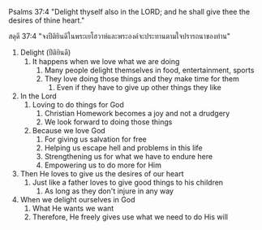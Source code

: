 Psalms 37:4 "Delight thyself also in the LORD; and he shall give thee the desires of thine heart."

สดุดี 37:4 "จงปีติยินดีในพระเยโฮวาห์และพระองค์จะประทานตามใจปรารถนาของท่าน"

1. Delight (ปีติยินดี)
	1. It happens when we love what we are doing
		1. Many people delight themselves in food, entertainment, sports
		2. They love doing those things and they make time for them
			1. Even if they have to give up other things they like
2. In the Lord
	1. Loving to do things for God
		1. Christian Homework becomes a joy and not a drudgery
		2. We look forward to doing those things
	2. Because we love God
		1. For giving us salvation for free
		2. Helping us escape hell and problems in this life
		3. Strengthening us for what we have to endure here
		4. Empowering us to do more for Him
3. Then He loves to give us the desires of our heart
	1. Just like a father loves to give good things to his children
		1. As long as they don't injure in any way
4. When we delight ourselves in God
	1. What He wants we want
	2. Therefore, He freely gives use what we need to do His will